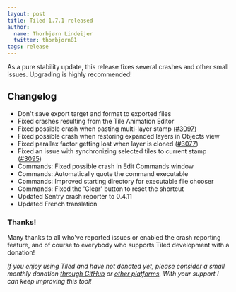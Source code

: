 ```yaml
---
layout: post
title: Tiled 1.7.1 released
author:
  name: Thorbjørn Lindeijer
  twitter: thorbjorn81
tags: release
---
```


As a pure stability update, this release fixes several crashes and other small issues. Upgrading is highly recommended!

Changelog
---------

* Don't save export target and format to exported files
* Fixed crashes resulting from the Tile Animation Editor
* Fixed possible crash when pasting multi-layer stamp ([#3097](https://github.com/mapeditor/tiled/issues/3097))
* Fixed possible crash when restoring expanded layers in Objects view
* Fixed parallax factor getting lost when layer is cloned ([#3077](https://github.com/mapeditor/tiled/issues/3077))
* Fixed an issue with synchronizing selected tiles to current stamp ([#3095](https://github.com/mapeditor/tiled/issues/3095))
* Commands: Fixed possible crash in Edit Commands window
* Commands: Automatically quote the command executable
* Commands: Improved starting directory for executable file chooser
* Commands: Fixed the 'Clear' button to reset the shortcut
* Updated Sentry crash reporter to 0.4.11
* Updated French translation

### Thanks!

Many thanks to all who've reported issues or enabled the crash reporting feature, and of course to everybody who supports Tiled development with a donation!

_If you enjoy using Tiled and have not donated yet, please consider a small monthly donation [through GitHub](https://github.com/sponsors/bjorn) or [other platforms](https://www.mapeditor.org/donate). With your support I can keep improving this tool!_
